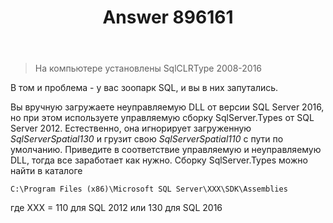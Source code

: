 ﻿---
title: "Answer 896161"
se.owner.user_id: 240512
se.owner.display_name: "MSDN.WhiteKnight"
se.owner.link: "https://ru.stackoverflow.com/users/240512/msdn-whiteknight"
se.answer_id: 896161
se.question_id: 896018
se.post_type: answer
se.score: 3
se.is_accepted: True
---
<blockquote>
  <p>На компьютере установлены SqlCLRType 2008-2016</p>
</blockquote>

<p>В том и проблема - у вас зоопарк SQL, и вы в них запутались. </p>

<p>Вы вручную загружаете неуправляемую DLL от версии SQL Server 2016, но при этом используете управляемую сборку SqlServer.Types от SQL Server 2012. Естественно, она игнорирует загруженную <em>SqlServerSpatial130</em> и грузит свою <em>SqlServerSpatial110</em> с пути по умолчанию. Приведите в соответствие управляемую и неуправляемую DLL, тогда все заработает как нужно. Сборку SqlServer.Types можно найти в каталоге</p>

<pre><code>C:\Program Files (x86)\Microsoft SQL Server\XXX\SDK\Assemblies
</code></pre>

<p>где XXX = 110 для SQL 2012 или 130 для SQL 2016</p>
